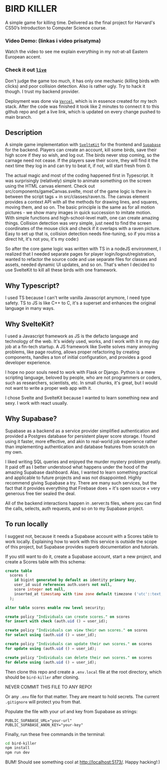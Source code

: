 # BIRD KILLER

A simple game for killing time. Delivered as the final project for Harvard's CS50’s Introduction to Computer Science course.

### Video Demo:  (linkas i video prisatyma)

Watch the video to see me explain everything in my not-at-all Eastern European accent.

### Check it out [`live`](https://bird-killer.vercel.app/)

Don't judge the game too much, it has only one mechanic (killing birds with clicks) and poor collision detection. Also is rather ugly. Try to hack it though. I trust my backend provider.

Deployment was done via [`Vercel`](https://vercel.com/), which is in essence created for my tech stack. After the code was finished it took like 2 minutes to connect it to this github repo and get a live link, which is updated on every change pushed to main branch.

## Description

A simple game implementation with [`SvelteKit`](https://kit.svelte.dev/) for the frontend and [`Supabase`](https://supabase.com/) for the backend. Players can create an account, kill some birds, save their high score if they so wish, and log out. The birds never stop coming, so the carnage need not cease. If the players save their score, they will find it the next time they log in and can try to beat it, if not, will start fresh from 0.

The actual magic and most of the coding happened first in Typescript. It was surprisingly (relatively) simple to animate something on the screen using the HTML canvas element. Check out src/components/gameCanvas.svelte, most of the game logic is there in between the script tags + in src/classes/raven.ts. The canvas element provides a context API with all the methods for drawing lines, and squares, moving them, and so on. The basic principle is the same as for all motion pictures - we show many images in quick succession to imitate motion. With simple functions and high-school-level math, one can create amazing things. Collision detection was very simple, just need to find the screen coordinates of the mouse click and check if it overlaps with a raven picture. Easy to set up that is, collision detection needs fine-tuning, so if you miss a direct hit, it's not you, it's my code:)

So after the core game logic was written with TS in a nodeJS environment, I realized that I needed separate pages for player login/logout/registration, wanted to refactor the source code and use separate files for classes and assets, needed dynamic UI updates, and so on. That's when I decided to use SvelteKit to kill all these birds with one framework.

## Why Typescript?

I used TS because I can't write vanilla Javascript anymore, I need type safety. TS to JS is like C++ to C, it's a superset and enhances the original language in many ways.

## Why SvelteKit?

I used a Javascript framework as JS is the defacto language and technology of the web. It's widely used, works, and I work with it in my day job at a fin-tech startup. A JS framework like Svelte solves many annoying problems, like page routing, allows proper refactoring by creating components, handles a ton of initial configuration, and provides a good developer experience.

I hope no poor souls need to work with Flask or Django. Python is a mere scripting language, beloved by people, who are not programmers or coders, such as researchers, scientists, etc. In small chunks, it's great, but I would not want to write a proper web app with it.

I chose Svelte and SvelteKit because I wanted to learn something new and sexy. I work with react usually.

## Why Supabase?

Supabase as a backend as a service provider simplified authentication and provided a Postgres database for persistent player score storage. I found using it faster, more effective, and akin to real-world job experience rather than implementing authentication and database features from scratch on my own.

I liked writing SQL queries and enjoyed the murder mystery problem greatly. It paid off as I better understood what happens under the hood of the amazing Supabase dashboard. Alas, I wanted to learn something practical and applicable to future projects and was not disappointed. Highly recommend giving Supabase a try. There are many such services, but the fact that it provides everything that Firebase does + it's open source + very generous free tier sealed the deal.

All of the backend interactions happen in .server.ts files, where you can find the calls, selects, auth requests, and so on to my Supabase project.

## To run locally

I suggest not, because it needs a Supabase account with a Scores table to work locally. Explaining how to work with this service is outside the scope of this project, but Supabase provides superb documentation and tutorials.

If you still want to do it, create a Supabase account, start a new project, and create a Scores table with this schema:

```sql
create table
  scores (
    id bigint generated by default as identity primary key,
    user_id uuid references auth.users not null,
    score integer not null,
    inserted_at timestamp with time zone default timezone ('utc'::text, now()) not null
  );

alter table scores enable row level security;

create policy "Individuals can create scores." on scores 
for insert with check (auth.uid () = user_id);

create policy "Individuals can view their own scores." on scores 
for select using (auth.uid () = user_id);

create policy "Individuals can update their own scores." on scores
for update using (auth.uid () = user_id);

create policy "Individuals can delete their own scores." on scores
for delete using (auth.uid () = user_id);
```

Then clone this repo and create a ```.env.local``` file at the root directory, which should be ```bird-killer``` after cloning.

NEVER COMMIT THIS FILE TO ANY REPO!

Or any ```.env``` file for that matter. They are meant to hold secrets. The current ```.gitignore``` will protect you from that.

Populate the file with your url and key from Supabase as strings:

```env
PUBLIC_SUPABASE_URL="your-url"
PUBLIC_SUPABASE_ANON_KEY="your-key"
```

Finally, run these free commands in the terminal:

```bash
cd bird-killer
npm install
npm run dev
```

BUM! Should see something cool at <http://localhost:5173/>. Happy hacking!:)
